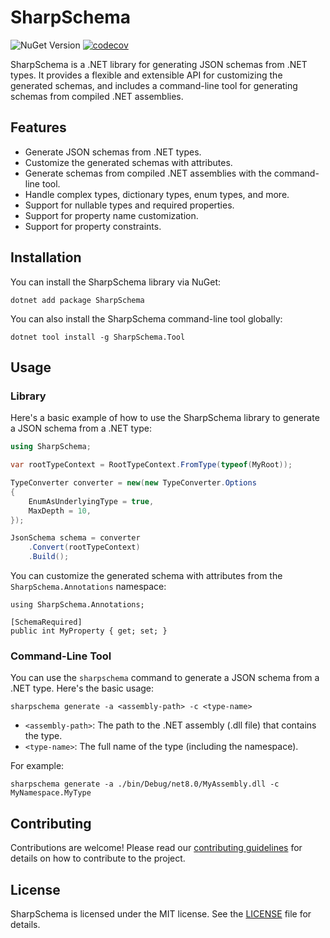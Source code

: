 # SharpSchema

![NuGet Version](https://img.shields.io/nuget/v/SharpSchema)
[![codecov](https://codecov.io/gh/trippwill/sharp-schema/graph/badge.svg?token=GGB46BYHZ8)](https://codecov.io/gh/trippwill/sharp-schema)

SharpSchema is a .NET library for generating JSON schemas from .NET types. It provides a flexible and extensible API for customizing the generated schemas, and includes a command-line tool for generating schemas from compiled .NET assemblies.

## Features

- Generate JSON schemas from .NET types.
- Customize the generated schemas with attributes.
- Generate schemas from compiled .NET assemblies with the command-line tool.
- Handle complex types, dictionary types, enum types, and more.
- Support for nullable types and required properties.
- Support for property name customization.
- Support for property constraints.

## Installation

You can install the SharpSchema library via NuGet:

```
dotnet add package SharpSchema
```

You can also install the SharpSchema command-line tool globally:

```
dotnet tool install -g SharpSchema.Tool
```

## Usage

### Library

Here's a basic example of how to use the SharpSchema library to generate a JSON schema from a .NET type:

```csharp
using SharpSchema;

var rootTypeContext = RootTypeContext.FromType(typeof(MyRoot));

TypeConverter converter = new(new TypeConverter.Options
{
    EnumAsUnderlyingType = true,
    MaxDepth = 10,
});

JsonSchema schema = converter
    .Convert(rootTypeContext)
    .Build();
```

You can customize the generated schema with attributes from the `SharpSchema.Annotations` namespace:

```
using SharpSchema.Annotations;

[SchemaRequired]
public int MyProperty { get; set; }
```

### Command-Line Tool

You can use the `sharpschema` command to generate a JSON schema from a .NET type. Here's the basic usage:

```
sharpschema generate -a <assembly-path> -c <type-name>
```

- `<assembly-path>`: The path to the .NET assembly (.dll file) that contains the type.
- `<type-name>`: The full name of the type (including the namespace).

For example:

```
sharpschema generate -a ./bin/Debug/net8.0/MyAssembly.dll -c MyNamespace.MyType
```

## Contributing

Contributions are welcome! Please read our [contributing guidelines](CONTRIBUTING.md) for details on how to contribute to the project.

## License

SharpSchema is licensed under the MIT license. See the [LICENSE](LICENSE) file for details.